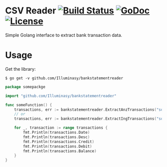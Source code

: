# CSV Reader [![Build Status](https://travis-ci.org/Illuminasy/bankstatementreader.svg?branch=master)](https://travis-ci.org/Illuminasy/bankstatementreader) [![GoDoc](https://godoc.org/github.com/Illuminasy/bankstatementreader?status.svg)](https://godoc.org/github.com/Illuminasy/bankstatementreader) [![License](https://img.shields.io/badge/license-MIT-blue.svg)](https://github.com/Illuminasy/bankstatementreader/blob/master/LICENSE.md)

 Simple Golang interface to extract bank transaction data.
 
# Usage

Get the library:

    $ go get -v github.com/Illuminasy/bankstatementreader

```go
package somepackge

import "github.com/Illuminasy/bankstatementreader"

func someFunction() {
    transactions, err := bankstatementreader.ExtractAnzTransactions("some_file_path.csv")
    // or
    transactions, err := bankstatementreader.ExtractIngTransactions("some_file_path.csv")

    for _, transaction := range transactions {
        fmt.Println(transactions.Date)
        fmt.Println(transactions.Desc)
        fmt.Println(transactions.Credit)
        fmt.Println(transactions.Debit)
        fmt.Println(transactions.Balance)
    }
}
```